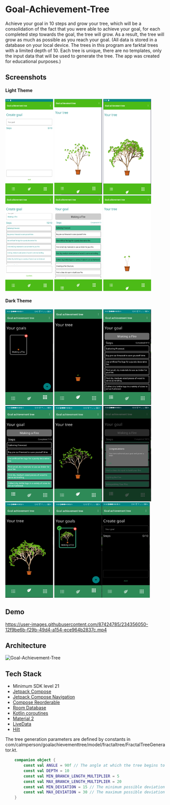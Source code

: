 # Goal-Achievement-Tree 

Achieve your goal in 10 steps and grow your tree, which will be a consolidation of the fact that you were able to achieve your goal, for each completed step towards the goal, the tree will grow. As a result, the tree will grow as much as possible as you reach your goal. (All data is stored in a database on your local device. The trees in this program are farktal trees with a limited depth of 10. Each tree is unique, there are no templates, only the input data that will be used to generate the tree. The app was created for educational purposes.)

Screenshots
---------------
#### Light Theme
<img src="https://github.com/ICalmPersonI/Goal-Achievement-Tree/blob/master/screenshots/light/1.png" alt="drawing" width="150" height="300"/> <img src="https://github.com/ICalmPersonI/Goal-Achievement-Tree/blob/master/screenshots/light/2.png" alt="drawing" width="150" height="300"/> <img src="https://github.com/ICalmPersonI/Goal-Achievement-Tree/blob/master/screenshots/light/3.png" alt="drawing" width="150" height="300"/> 
<img src="https://github.com/ICalmPersonI/Goal-Achievement-Tree/blob/master/screenshots/light/4.png" alt="drawing" width="150" height="300"/> <img src="https://github.com/ICalmPersonI/Goal-Achievement-Tree/blob/master/screenshots/light/5.png" alt="drawing" width="150" height="300"/> <img src="https://github.com/ICalmPersonI/Goal-Achievement-Tree/blob/master/screenshots/light/6.png" alt="drawing" width="150" height="300"/> 
#### Dark Theme

<img src="https://github.com/ICalmPersonI/Goal-Achievement-Tree/blob/master/screenshots/night/1.png" alt="drawing" width="150" height="300"/> <img src="https://github.com/ICalmPersonI/Goal-Achievement-Tree/blob/master/screenshots/night/2.png" alt="drawing" width="150" height="300"/> <img src="https://github.com/ICalmPersonI/Goal-Achievement-Tree/blob/master/screenshots/night/3.png" alt="drawing" width="150" height="300"/> 
<img src="https://github.com/ICalmPersonI/Goal-Achievement-Tree/blob/master/screenshots/night/4.png" alt="drawing" width="150" height="300"/> <img src="https://github.com/ICalmPersonI/Goal-Achievement-Tree/blob/master/screenshots/night/5.png" alt="drawing" width="150" height="300"/> <img src="https://github.com/ICalmPersonI/Goal-Achievement-Tree/blob/master/screenshots/night/6.png" alt="drawing" width="150" height="300"/> 
<img src="https://github.com/ICalmPersonI/Goal-Achievement-Tree/blob/master/screenshots/night/7.png" alt="drawing" width="150" height="300"/> <img src="https://github.com/ICalmPersonI/Goal-Achievement-Tree/blob/master/screenshots/night/8.png" alt="drawing" width="150" height="300"/><img src="https://github.com/ICalmPersonI/Goal-Achievement-Tree/blob/master/screenshots/night/9.png" alt="drawing" width="150" height="300"/>


Demo
---------------
https://user-images.githubusercontent.com/87424785/234356050-12f9be6b-f29b-49d4-a154-ece964b2837c.mp4

Architecture
---------------
![Goal-Achievement-Tree](https://user-images.githubusercontent.com/87424785/234506270-34107e5f-3112-4dfe-95eb-69163cded5ea.png)


Tech Stack
---------------
- Minimum SDK level 21
- [Jetpack Compose](https://developer.android.com/jetpack/compose/documentation)
- [Jetpack Compose Navigation](https://developer.android.com/jetpack/compose/navigation)
- [Compose Reorderable](https://github.com/aclassen/ComposeReorderable)
- [Room Database](https://developer.android.com/training/data-storage/room)
- [Kotlin coroutines](https://developer.android.com/kotlin/coroutines)
- [Material 2](https://m2.material.io)
- [LiveData](https://developer.android.com/topic/libraries/architecture/livedata)
- [Hilt](https://dagger.dev/hilt)

The tree generation parameters are defined by constants in com/calmperson/goalachievementtree/model/fractaltree/FractalTreeGenerator.kt.
```kotlin
    companion object {
        const val ANGLE = 90f // The angle at which the tree begins to grow.
        const val DEPTH = 10
        const val MIN_BRANCH_LENGTH_MULTIPLIER = 5
        const val MAX_BRANCH_LENGTH_MULTIPLIER = 20
        const val MIN_DEVIATION = 15 // The minimum possible deviation from the previous angle.
        const val MAX_DEVIATION = 30 // The maximum possible deviation from the previous angle.
    }
```
